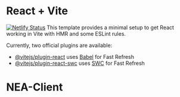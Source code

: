 # React + Vite
[![Netlify Status](https://api.netlify.com/api/v1/badges/3cc16281-5da1-4075-8b52-24c9fb9e2bed/deploy-status)](https://app.netlify.com/sites/onehealthls/deploys)
This template provides a minimal setup to get React working in Vite with HMR and some ESLint rules.

Currently, two official plugins are available:

- [@vitejs/plugin-react](https://github.com/vitejs/vite-plugin-react/blob/main/packages/plugin-react/README.md) uses [Babel](https://babeljs.io/) for Fast Refresh
- [@vitejs/plugin-react-swc](https://github.com/vitejs/vite-plugin-react-swc) uses [SWC](https://swc.rs/) for Fast Refresh
# NEA-Client
